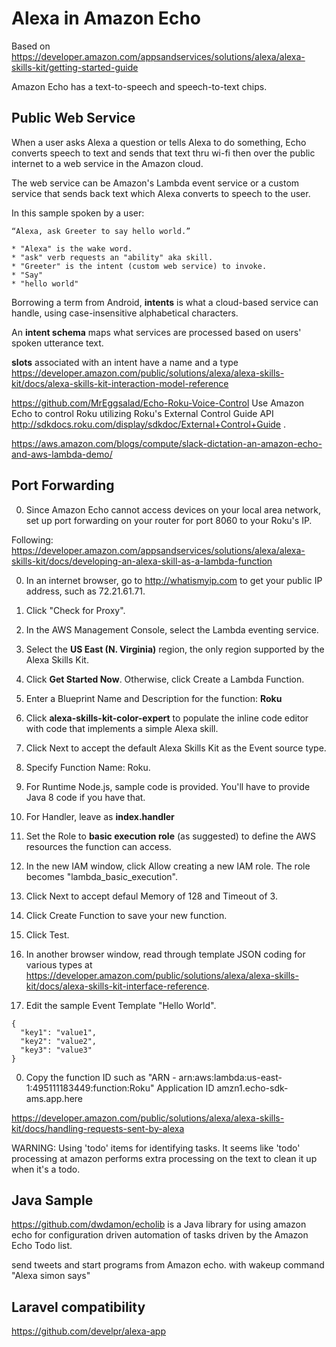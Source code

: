 # Alexa in Amazon Echo

Based on https://developer.amazon.com/appsandservices/solutions/alexa/alexa-skills-kit/getting-started-guide

Amazon Echo has a text-to-speech and speech-to-text chips.

## <a name="PublicWebService"> Public Web Service</a>
When a user asks Alexa a question or tells Alexa to do something,
Echo converts speech to text and sends that text
thru wi-fi then over the public internet to a web service in the Amazon cloud.

The web service can be Amazon's Lambda event service or a custom service that
sends back text which Alexa converts to speech to the user.

In this sample spoken by a user:

    “Alexa, ask Greeter to say hello world.”

    * "Alexa" is the wake word.
    * "ask" verb requests an "ability" aka skill.
    * "Greeter" is the intent (custom web service) to invoke.
    * "Say"
    * "hello world"

Borrowing a term from Android, <strong>intents</strong> is what a cloud-based service can handle,
using case-insensitive alphabetical characters.

An <strong>intent schema</strong> maps what services are processed based on users' spoken utterance text.

<strong>slots</strong> associated with an intent have a name and a type
https://developer.amazon.com/public/solutions/alexa/alexa-skills-kit/docs/alexa-skills-kit-interaction-model-reference

https://github.com/MrEggsalad/Echo-Roku-Voice-Control
Use Amazon Echo to control Roku 
utilizing Roku's External Control Guide API http://sdkdocs.roku.com/display/sdkdoc/External+Control+Guide .

https://aws.amazon.com/blogs/compute/slack-dictation-an-amazon-echo-and-aws-lambda-demo/

## <a name="PortForwarding"> Port Forwarding</a>
0. Since Amazon Echo cannot access devices on your local area network, 
    set up port forwarding on your router for port 8060 to your Roku's IP.

Following:
https://developer.amazon.com/appsandservices/solutions/alexa/alexa-skills-kit/docs/developing-an-alexa-skill-as-a-lambda-function

0. In an internet browser, go to http://whatismyip.com to get your public IP address, such as 72.21.61.71.
1. Click "Check for Proxy".

0. In the AWS Management Console, select the Lambda eventing service.
1. Select the <strong>US East (N. Virginia)</strong> region, the only region supported by the Alexa Skills Kit.
1. Click <strong>Get Started Now</strong>. Otherwise, click Create a Lambda Function.
0. Enter a Blueprint Name and Description for the function: <strong>Roku</strong>
0. Click <strong>alexa-skills-kit-color-expert</strong>
    to populate the inline code editor with code that implements a simple Alexa skill.
0. Click Next to accept the default Alexa Skills Kit as the Event source type.
0. Specify Function Name: Roku.
0. For Runtime Node.js, sample code is provided. You'll have to provide Java 8 code if you have that.
1. For Handler, leave as <strong>index.handler</strong>
0. Set the Role to <strong>basic execution role</strong> (as suggested) to define the AWS resources the function can access.
1. In the new IAM window, click Allow creating a new IAM role. The role becomes "lambda_basic_execution".
2. Click Next to accept defaul Memory of 128 and Timeout of 3.
2. Click Create Function to save your new function.
0. Click Test.
1. In another browser window, read through template JSON coding for various types at  https://developer.amazon.com/public/solutions/alexa/alexa-skills-kit/docs/alexa-skills-kit-interface-reference.
1. Edit the sample Event Template "Hello World".

```
{
  "key1": "value1",
  "key2": "value2",
  "key3": "value3"
}
```

0. Copy the function ID such as "ARN - arn:aws:lambda:us-east-1:495111183449:function:Roku"
   Application ID amzn1.echo-sdk-ams.app.here

https://developer.amazon.com/public/solutions/alexa/alexa-skills-kit/docs/handling-requests-sent-by-alexa

WARNING: Using 'todo' items for identifying tasks. It seems like 'todo' processing at amazon performs extra processing on the text to clean it up when it's a todo.


## <a name="JavaSample"> Java Sample</a>
https://github.com/dwdamon/echolib
is a Java library for using amazon echo
for configuration driven automation of tasks driven by the Amazon Echo Todo list. 

send tweets and start programs from Amazon echo.
with wakeup command "Alexa simon says"


## <a name="Laravel"> Laravel compatibility</a>
https://github.com/develpr/alexa-app


